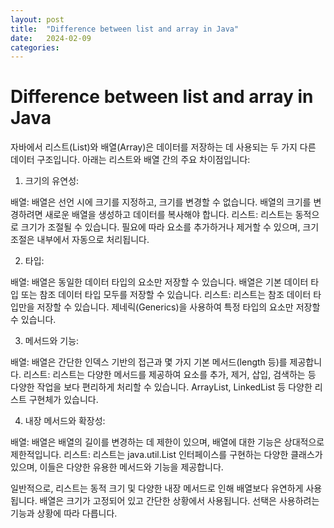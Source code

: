 ```yaml
---
layout: post
title:  "Difference between list and array in Java"
date:   2024-02-09
categories:
---
```


# Difference between list and array in Java
자바에서 리스트(List)와 배열(Array)은 데이터를 저장하는 데 사용되는 두 가지 다른 데이터 구조입니다. 아래는 리스트와 배열 간의 주요 차이점입니다:

1. 크기의 유연성:

배열: 배열은 선언 시에 크기를 지정하고, 크기를 변경할 수 없습니다. 배열의 크기를 변경하려면 새로운 배열을 생성하고 데이터를 복사해야 합니다.
리스트: 리스트는 동적으로 크기가 조절될 수 있습니다. 필요에 따라 요소를 추가하거나 제거할 수 있으며, 크기 조절은 내부에서 자동으로 처리됩니다.

2. 타입:

배열: 배열은 동일한 데이터 타입의 요소만 저장할 수 있습니다. 배열은 기본 데이터 타입 또는 참조 데이터 타입 모두를 저장할 수 있습니다.
리스트: 리스트는 참조 데이터 타입만을 저장할 수 있습니다. 제네릭(Generics)을 사용하여 특정 타입의 요소만 저장할 수 있습니다.

3. 메서드와 기능:

배열: 배열은 간단한 인덱스 기반의 접근과 몇 가지 기본 메서드(length 등)를 제공합니다.
리스트: 리스트는 다양한 메서드를 제공하여 요소를 추가, 제거, 삽입, 검색하는 등 다양한 작업을 보다 편리하게 처리할 수 있습니다. ArrayList, LinkedList 등 다양한 리스트 구현체가 있습니다.

4. 내장 메서드와 확장성:

배열: 배열은 배열의 길이를 변경하는 데 제한이 있으며, 배열에 대한 기능은 상대적으로 제한적입니다.
리스트: 리스트는 java.util.List 인터페이스를 구현하는 다양한 클래스가 있으며, 이들은 다양한 유용한 메서드와 기능을 제공합니다.

일반적으로, 리스트는 동적 크기 및 다양한 내장 메서드로 인해 배열보다 유연하게 사용됩니다. 배열은 크기가 고정되어 있고 간단한 상황에서 사용됩니다. 선택은 사용하려는 기능과 상황에 따라 다릅니다.
